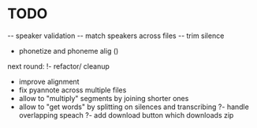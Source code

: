 # TODO


-- speaker validation
-- match speakers across files
-- trim silence
- phonetize and phoneme alig ()



next round:
!- refactor/ cleanup
- improve alignment
- fix pyannote across multiple files
- allow to "multiply" segments by joining shorter ones 
- allow to "get words" by splitting on silences and transcribing
?- handle overlapping speach
?- add download button which downloads zip